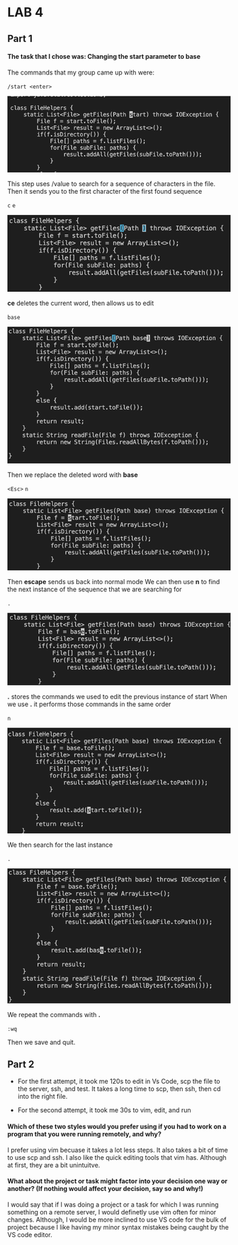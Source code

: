 # LAB 4

## Part 1

#### The task that I chose was: Changing the **start** parameter to **base**

The commands that my group came up with were:

``/start <enter>``

![image1](start.png)

This step uses /value to search for a sequence of characters in the file.
Then it sends you to the first character of the first found sequence

``c``
``e``

![image2](ce.png)

**ce** deletes the current word, then allows us to edit

``base``

![image3](base.png)

Then we replace the deleted word with **base**

``<Esc>``
``n``

![image4](esc_n.png)

Then **escape** sends us back into normal mode
We can then use **n** to find the next instance of the sequence that we are searching for

``.``

![image5](dot.png)

**.** stores the commands we used to edit the previous instance of start
When we use **.** it performs those commands in the same order

``n``

![image6](n2.png)

We then search for the last instance

``.``

![image7](dot2.png)

We repeat the commands with **.**

``:wq``

Then we save and quit.



## Part 2

- For the first attempt, it took me 120s to edit in Vs Code, 
scp the file to the server, ssh, and test.  It takes a long time to scp, 
then ssh, then cd into the right file.

- For the second attempt, it took me 30s to vim, edit, and run


#### Which of these two styles would you prefer using if you had to work on a program that you were running remotely, and why?

I prefer using vim becuase it takes a lot less steps. It also takes a bit of time to use scp and ssh.
I also like the quick editing tools that vim has.  Although at first, they are a bit unintuitve.

#### What about the project or task might factor into your decision one way or another? (If nothing would affect your decision, say so and why!)

I would say that if I was doing a project or a task for which I was running something on a remote server,
I would definetly use vim often for minor changes. Although, I would be more inclined to use VS code for the bulk of project because I like having my minor syntax mistakes being caught by the VS code editor.





